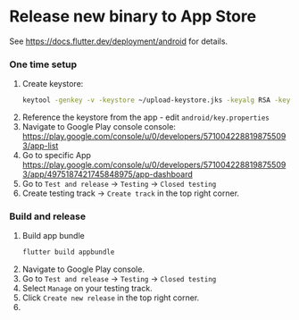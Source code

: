 # Release new binary to App Store

See https://docs.flutter.dev/deployment/android for details.

### One time setup

1. Create keystore:
   ```bash
   keytool -genkey -v -keystore ~/upload-keystore.jks -keyalg RSA -keysize 2048 -validity 10000 -alias upload
   ```
2. Reference the keystore from the app - edit `android/key.properties`
3. Navigate to Google Play console
   console: https://play.google.com/console/u/0/developers/5710042288198755093/app-list
4. Go to specific
   App https://play.google.com/console/u/0/developers/5710042288198755093/app/4975187421745848975/app-dashboard
5. Go to `Test and release` -> `Testing` -> `Closed testing`
6. Create testing track -> `Create track` in the top right corner.

### Build and release

1. Build app bundle
   ```bash
   flutter build appbundle
   ```
2. Navigate to Google Play console.
3. Go to `Test and release` -> `Testing` -> `Closed testing`
4. Select `Manage` on your testing track.
5. Click `Create new release` in the top right corner.
6. 